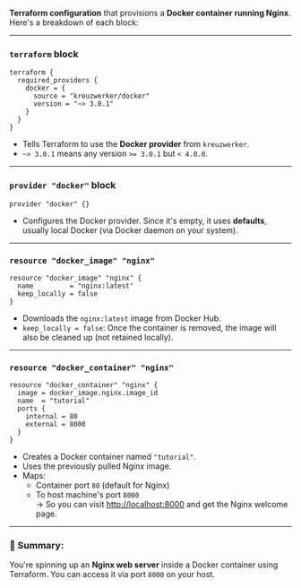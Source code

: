  **Terraform configuration** that provisions a **Docker container running Nginx**. 
 Here's a breakdown of each block:

---

###  `terraform` block
```hcl
terraform {
  required_providers {
    docker = {
      source = "kreuzwerker/docker"
      version = "~> 3.0.1"
    }
  }
}
```
- Tells Terraform to use the **Docker provider** from `kreuzwerker`.
- `~> 3.0.1` means any version `>= 3.0.1` but `< 4.0.0`.

---

###  `provider "docker"` block
```hcl
provider "docker" {}
```
- Configures the Docker provider. Since it's empty, it uses **defaults**, usually local Docker (via Docker daemon on your system).

---

###  `resource "docker_image" "nginx"`
```hcl
resource "docker_image" "nginx" {
  name         = "nginx:latest"
  keep_locally = false
}
```
- Downloads the `nginx:latest` image from Docker Hub.
- `keep_locally = false`: Once the container is removed, the image will also be cleaned up (not retained locally).

---

### `resource "docker_container" "nginx"`
```hcl
resource "docker_container" "nginx" {
  image = docker_image.nginx.image_id
  name  = "tutorial"
  ports {
    internal = 80
    external = 8000
  }
}
```
- Creates a Docker container named `"tutorial"`.
- Uses the previously pulled Nginx image.
- Maps:
  - Container port `80` (default for Nginx)
  - To host machine's port `8000`  
    → So you can visit [http://localhost:8000](http://localhost:8000) and get the Nginx welcome page.

---

### 🧪 Summary:
You're spinning up an **Nginx web server** inside a Docker container using Terraform. You can access it via port `8000` on your host. 
